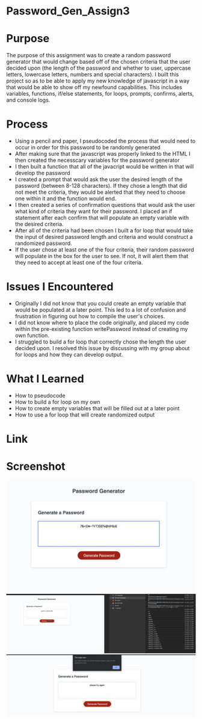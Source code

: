 # Password_Gen_Assign3

# Purpose 
The purpose of this assignment was to create a random password generator that would change based off of the chosen criteria that the user decided upon (the length of the password and whether to user, uppercase letters, lowercase letters, numbers and special characters). I built this project so as to be able to apply my new knowledge of javascript in a way that would be able to show off my newfound capabilities. This includes variables, functions, if/else statements, for loops, prompts, confirms, alerts, and console logs.    

# Process 
* Using a pencil and paper, I pseudocoded the process that would need to occur in order for this password to be randomly generated 
* After making sure that the javascript was properly linked to the HTML I then created the necesscary variables for the password generator 
* I then built a function that all of the javacript would be written in that will develop the password
* I created a prompt that would ask the user the desired length of the password (between 8-128 characters). If they chose a length that did not meet the criteria, they would be alerted that they need to choose one within it and the function would end.
* I then created a series of confirmation questions that would ask the user what kind of criteria they want for their password. I placed an if statement after each confirm that will populate an empty variable with the desired criteria. 
* After all of the criteria had been chosen I built a for loop that would take the input of desired password length and criteria and would construct a randomized password. 
* If the user chose at least one of the four criteria, their random password will populate in the box for the user to see. If not, it will alert them that they need to accept at least one of the four criteria. 

# Issues I Encountered 
* Originally I did not know that you could create an empty variable that would be populated at a later point. This led to a lot of confusion and frustration in figuring out how to compile the user's choices.
* I did not know where to place the code originally, and placed my code within the pre-existing function writePassword instead of creating my own function.
* I struggled to build a for loop that correctly chose the length the user decided upon. I resolved this issue by discussing with my group about for loops and how they can develop output.

# What I Learned 
* How to pseudocode 
* How to build a for loop on my own 
* How to create empty variables that will be filled out at a later point
* How to use a for loop that will create randomized output 

# Link 

# Screenshot 
![screenshot of random password generator operating](./Assets/working-screenshot.png)
![screenshot of console log showing how the password develops](./Assets/consolelog-screenshot.png)
![screenshot of the app alerting user that they didn't choose any criteria](./Assets/no-choices-screenshot.png)
